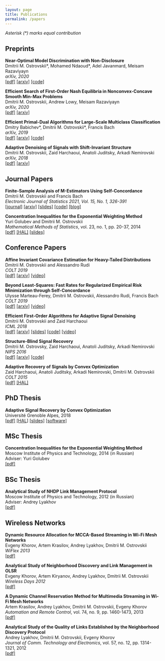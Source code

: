 ```yaml
---
layout: page
title: Publications
permalink: /papers
---
```

_Asterisk (\*) marks equal contribution_


## Preprints ##  


__Near-Optimal Model Discrimination with Non-Disclosure__  
Dmitrii M. Ostrovskii\*, Mohamed Ndaoud\*, Adel Javanmard, Meisam Razaviyayn  
_arXiv, 2020_  
[[pdf]](https://arxiv.org/pdf/2012.02901.pdf) 
[[arxiv]](https://arxiv.org/abs/2012.02901) 
[[code]](https://github.com/ostrodmit/testing-without-recovery)  


__Efficient Search of First-Order Nash Equilibria in Nonconvex-Concave Smooth Min-Max Problems__  
Dmitrii M. Ostrovskii, Andrew Lowy, Meisam Razaviyayn  
_arXiv, 2020_  
[[pdf]](https://arxiv.org/pdf/2002.07919.pdf) 
[[arxiv]](https://arxiv.org/abs/2002.07919)  


__Efficient Primal-Dual Algorithms for Large-Scale Multiclass Classification__  
Dmitry Babichev\*, Dmitrii M. Ostrovskii\*, Francis Bach  
_arXiv, 2019_  
[[pdf]](https://arxiv.org/pdf/1902.03755.pdf) 
[[arxiv]](https://arxiv.org/abs/1902.03755)
[[code]](https://github.com/flykiller/sublinear-svm)


__Adaptive Denoising of Signals with Shift-Invariant Structure__  
Dmitrii M. Ostrovskii, Zaid Harchaoui, Anatoli Juditsky, Arkadi Nemirovski  
_arXiv, 2018_  
[[pdf]](https://arxiv.org/pdf/1806.04028.pdf)
[[arxiv]](https://arxiv.org/abs/1806.04028)


## Journal Papers ##  


__Finite-Sample Analysis of M-Estimators Using Self-Concordance__  
Dmitrii M. Ostrovskii and Francis Bach  
_Electronic Journal of Statistics 2021, Vol. 15, No. 1, 326-391_  
[[journal]](https://projecteuclid.org/download/pdfview_1/euclid.ejs/1609902192)
[[arxiv]](https://arxiv.org/abs/1810.06838)
[[slides]](/assets/slides/selfconc-CWI-workshop-slides.pdf)
[[code]](https://github.com/ostrodmit/self-concordant)
[[blog]](https://ostrodmit.github.io/blog/2018/11/12/self-concordance-part-1/)


__Concentration Inequalities for the Exponential Weighting Method__  
Yuri Golubev and Dmitrii M. Ostrovskii  
_Mathematical Methods of Statistics_, vol. 23, no. 1, pp. 20-37, 2014  
[[pdf]](https://hal.archives-ouvertes.fr/hal-01292413/document)
[[HAL]](https://hal.archives-ouvertes.fr/hal-01292413)
[[slides]](assets/slides/mipt2014-MSc-slides.pdf)


## Conference Papers ##  


__Affine Invariant Covariance Estimation for Heavy-Tailed Distributions__  
Dmitrii M. Ostrovskii and Alessandro Rudi  
_COLT 2019_  
[[pdf]](http://proceedings.mlr.press/v99/ostrovskii19a/ostrovskii19a.pdf) 
[[arxiv]](https://arxiv.org/abs/1902.03086) 
[[video]](https://www.youtube.com/watch?v=wNsb29RQK3o)


__Beyond Least-Squares: Fast Rates for Regularized Empirical Risk Minimization through Self-Concordance__  
Ulysse Marteau-Ferey, Dmitrii M. Ostrovskii, Alessandro Rudi, Francis Bach  
_COLT 2019_    
[[pdf]](https://arxiv.org/pdf/1902.03046.pdf) 
[[arxiv]](https://arxiv.org/abs/1902.03046)
[[video]](https://www.youtube.com/watch?v=e4TOyguMWnw)


__Efficient First-Order Algorithms for Adaptive Signal Denoising__  
Dmitrii M. Ostrovskii and Zaid Harchaoui  
_ICML 2018_  
[[pdf]](https://arxiv.org/pdf/1803.11262.pdf)
[[arxiv]](https://arxiv.org/abs/1803.11262)
[[slides]](assets/slides/algorec-icml18_back.pdf)
[[code]](https://github.com/ostrodmit/AlgoRec)
[[video]](https://www.youtube.com/watch?v=ObTNWzgemOs&t=6360s)


__Structure-Blind Signal Recovery__  
Dmitrii M. Ostrovsky, Zaid Harchaoui, Anatoli Juditsky, Arkadi Nemirovski  
_NIPS 2016_  
[[pdf]](https://arxiv.org/pdf/1607.05712.pdf)
[[arxiv]](https://arxiv.org/abs/1607.05712)
[[code]](https://github.com/ostrodmit/L2Rec)


__Adaptive Recovery of Signals by Convex Optimization__  
Zaid Harchaoui, Anatoli Juditsky, Arkadi Nemirovski, Dmitrii M. Ostrovskii  
_COLT 2015_  
[[pdf]](https://hal.inria.fr/hal-01250215/document)
[[HAL]](https://hal.inria.fr/hal-01250215/)


## PhD Thesis ##  


__Adaptive Signal Recovery by Convex Optimization__  
Université Grenoble Alpes, 2018  
[[pdf]](assets/theses/my-PhD-thesis.pdf)
[[HAL]](https://hal.archives-ouvertes.fr/tel-01767206/)
[[slides]](assets/slides/ostrovskii-sierra-handout.pdf)
[[software]](https://github.com/ostrodmit/AdaFilter)


## MSc Thesis ##  


__Concentration Inequalities for the Exponential Weighting Method__  
Moscow Institute of Physics and Technology, 2014 (in Russian)  
Adviser: Yuri Golubev  
[[pdf]](assets/theses/my-MSc-thesis.pdf)


## BSc Thesis ##  


__Analytical Study of NHDP Link Management Protocol__  
Moscow Institute of Physics and Technology, 2012 (in Russian)  
Adviser: Andrey Lyakhov  
[[pdf]](assets/theses/my-BSc-thesis.pdf)


## Wireless Networks ##  


__Dynamic Resource Allocation for MCCA-Based Streaming in Wi-Fi Mesh Networks__  
Evgeny Khorov, Artem Krasilov, Andrey Lyakhov, Dmitrii M. Ostrovskii  
_WiFlex 2013_  
[[pdf]](https://link.springer.com/chapter/10.1007%2F978-3-642-39805-6_9)

__Analytical Study of Neighborhood Discovery and Link Management in OLSR__  
Evgeny Khorov, Artem Kiryanov, Andrey Lyakhov, Dmitrii M. Ostrovskii  
_Wireless Days 2012_  
[[pdf]](http://www.gta.ufrj.br/ftp/gta/TechReports/wd2012/1569655727.pdf)


__A Dynamic Channel Reservation Method for Multimedia Streaming in Wi-Fi Mesh Networks__  
Artem Krasilov, Andrey Lyakhov, Dmitrii M. Ostrovskii, Evgeny Khorov  
_Automation and Remote Control_, vol. 74, no. 9, pp. 1460-1473, 2013  
[[pdf]](https://link.springer.com/content/pdf/10.1134%2FS0005117913090038.pdf)
  

__Analytical Study of the Quality of Links Established by the Neighborhood Discovery Protocol__  
Andrey Lyakhov, Dmitrii M. Ostrovskii, Evgeny Khorov  
_Journal of Comm. Technology and Electronics_, vol. 57, no. 12, pp. 1314-1321, 2012  
[[pdf]](https://link.springer.com/content/pdf/10.1134%2FS1064226912120030.pdf)
